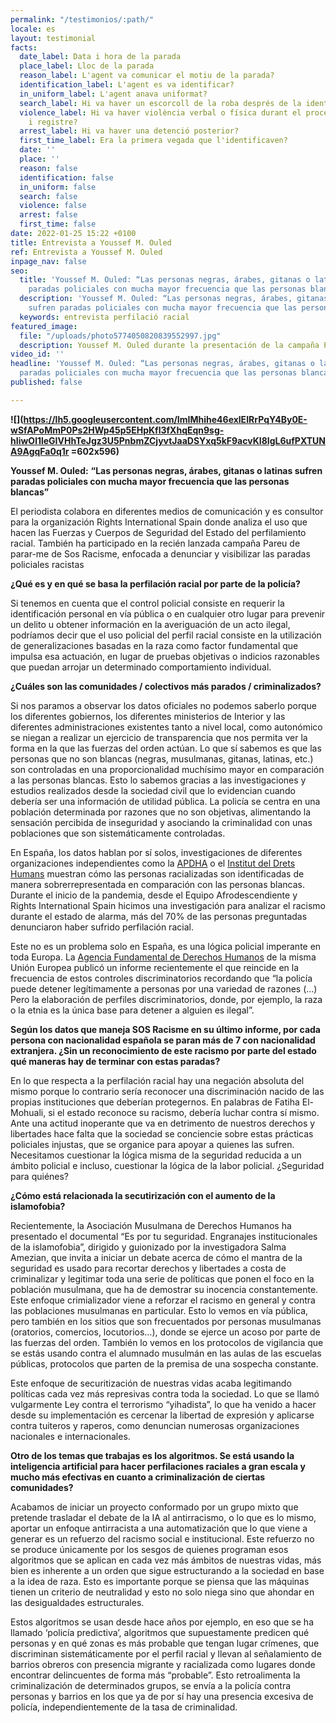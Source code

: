 ```yaml
---
permalink: "/testimonios/:path/"
locale: es
layout: testimonial
facts:
  date_label: Data i hora de la parada
  place_label: Lloc de la parada
  reason_label: L'agent va comunicar el motiu de la parada?
  identification_label: L'agent es va identificar?
  in_uniform_label: L'agent anava uniformat?
  search_label: Hi va haver un escorcoll de la roba després de la identificació?
  violence_label: Hi va haver violència verbal o física durant el procediment d'identificació
    i registre?
  arrest_label: Hi va haver una detenció posterior?
  first_time_label: Era la primera vegada que l'identificaven?
  date: ''
  place: ''
  reason: false
  identification: false
  in_uniform: false
  search: false
  violence: false
  arrest: false
  first_time: false
date: 2022-01-25 15:22 +0100
title: Entrevista a Youssef M. Ouled
ref: Entrevista a Youssef M. Ouled
inpage_nav: false
seo:
  title: 'Youssef M. Ouled: “Las personas negras, árabes, gitanas o latinas sufren
    paradas policiales con mucha mayor frecuencia que las personas blancas”'
  description: 'Youssef M. Ouled: “Las personas negras, árabes, gitanas o latinas
    sufren paradas policiales con mucha mayor frecuencia que las personas blancas”'
  keywords: entrevista perfilació racial
featured_image:
  file: "/uploads/photo5774050820839552997.jpg"
  description: Youssef M. Ouled durante la presentación de la campaña Pareu de parar-me
video_id: ''
headline: 'Youssef M. Ouled: “Las personas negras, árabes, gitanas o latinas sufren
  paradas policiales con mucha mayor frecuencia que las personas blancas”'
published: false

---
```


**![](https://lh5.googleusercontent.com/ImIMhihe46exlEIRrPqY4By0E-wSfAPoMmP0Ps2HWp45p5EHpKfl3fXhqEqn9sg-hIiwOl1leGIVHhTeJgz3U5PnbmZCjyvtJaaDSYxq5kF9acvKI8IgL6ufPXTUNA9AgqFa0q1r =602x596)**

**Youssef M. Ouled:** **“Las personas negras, árabes, gitanas o latinas sufren paradas policiales con mucha mayor frecuencia que las personas blancas”**

El periodista colabora en diferentes medios de comunicación y es consultor para la organización Rights International Spain donde analiza el uso que hacen las Fuerzas y Cuerpos de Seguridad del Estado del perfilamiento racial. También ha participado en la recién lanzada campaña Pareu de parar-me de Sos Racisme, enfocada a denunciar y visibilizar las paradas policiales racistas

**¿Qué es y en qué se basa la perfilación racial por parte de la policía?**

Si tenemos en cuenta que el control policial consiste en requerir la identificación personal en vía pública o en cualquier otro lugar para prevenir un delito u obtener información en la averiguación de un acto ilegal, podríamos decir que el uso policial del perfil racial consiste en la utilización de generalizaciones basadas en la raza como factor fundamental que impulsa esa actuación, en lugar de pruebas objetivas o indicios razonables que puedan arrojar un determinado comportamiento individual.

**¿Cuáles son las comunidades / colectivos más parados / criminalizados?**

Si nos paramos a observar los datos oficiales no podemos saberlo porque los diferentes gobiernos, los diferentes ministerios de Interior y las diferentes administraciones existentes tanto a nivel local, como autonómico se niegan a realizar un ejercicio de transparencia que nos permita ver la forma en la que las fuerzas del orden actúan. Lo que sí sabemos es que las personas que no son blancas (negras, musulmanas, gitanas, latinas, etc.) son controladas en una proporcionalidad muchísimo mayor en comparación a las personas blancas. Esto lo sabemos gracias a las investigaciones y estudios realizados desde la sociedad civil que lo evidencian cuando debería ser una información de utilidad pública. La policía se centra en una población determinada por razones que no son objetivas, alimentando la sensación percibida de inseguridad y asociando la criminalidad con unas poblaciones que son sistemáticamente controladas.

En España, los datos hablan por sí solos, investigaciones de diferentes organizaciones independientes como la [APDHA](https://www.apdha.org/media/granada-identificaciones-etnicas-2016-web.pdf) o el [Institut del Drets Humans](https://www.uv.es/garciaj/pub/2013_perfil_etnico.pdf) muestran cómo las personas racializadas son identificadas de manera sobrerrepresentada en comparación con las personas blancas. Durante el inicio de la pandemia, desde el Equipo Afrodescendiente y Rights International Spain hicimos una investigación para analizar el racismo durante el estado de alarma, más del 70% de las personas preguntadas denunciaron haber sufrido perfilación racial.

Este no es un problema solo en España, es una lógica policial imperante en toda Europa. La [Agencia Fundamental de Derechos Humanos](https://op.europa.eu/en/publication-detail/-/publication/78f9963c-bcfe-11eb-8aca-01aa75ed71a1/language-en) de la misma Unión Europea publicó un informe recientemente el que reincide en la frecuencia de estos controles discriminatorios recordando que “la policía puede detener legítimamente a personas por una variedad de razones (...) Pero la elaboración de perfiles discriminatorios, donde, por ejemplo, la raza o la etnia es la única base para detener a alguien es ilegal”.

**Según los datos que maneja SOS Racisme en su último informe, por cada persona con nacionalidad española se paran más de 7 con nacionalidad extranjera. ¿Sin un reconocimiento de este racismo por parte del estado qué maneras hay de terminar con estas paradas?**

En lo que respecta a la perfilación racial hay una negación absoluta del mismo porque lo contrario sería reconocer una discriminación nacido de las propias instituciones que deberían protegernos. En palabras de Fatiha El-Mohuali, si el estado reconoce su racismo, debería luchar contra sí mismo. Ante una actitud inoperante que va en detrimento de nuestros derechos y libertades hace falta que la sociedad se conciencie sobre estas prácticas policiales injustas, que se organice para apoyar a quienes las sufren. Necesitamos cuestionar la lógica misma de la seguridad reducida a un ámbito policial e incluso, cuestionar la lógica de la labor policial. ¿Seguridad para quiénes?

**¿Cómo está relacionada la secutirización con el aumento de la islamofobia?**

Recientemente, la Asociación Musulmana de Derechos Humanos ha presentado el documental “Es por tu seguridad. Engranajes institucionales de la islamofobia”, dirigido y guionizado por la investigadora Salma Amezian, que invita a iniciar un debate acerca de cómo el mantra de la seguridad es usado para recortar derechos y libertades a costa de criminalizar y legitimar toda una serie de políticas que ponen el foco en la población musulmana, que ha de demostrar su inocencia constantemente. Este enfoque crimializador viene a reforzar el racismo en general y contra las poblaciones musulmanas en particular. Esto lo vemos en vía pública, pero también en los sitios que son frecuentados por personas musulmanas (oratorios, comercios, locutorios…), donde se ejerce un acoso por parte de las fuerzas del orden. También lo vemos en los protocolos de vigilancia que se estás usando contra el alumnado musulmán en las aulas de las escuelas públicas, protocolos que parten de la premisa de una sospecha constante.

Este enfoque de securitización de nuestras vidas acaba legitimando políticas cada vez más represivas contra toda la sociedad. Lo que se llamó vulgarmente Ley contra el terrorismo “yihadista”, lo que ha venido a hacer desde su implementación es cercenar la libertad de expresión y aplicarse contra tuiteros y raperos, como denuncian numerosas organizaciones nacionales e internacionales.

**Otro de los temas que trabajas es los algoritmos. Se está usando la inteligencia artificial para hacer perfilaciones raciales a gran escala y mucho más efectivas en cuanto a criminalización de ciertas comunidades?**

Acabamos de iniciar un proyecto conformado por un grupo mixto que pretende trasladar el debate de la IA al antirracismo, o lo que es lo mismo, aportar un enfoque antirracista a una automatización que lo que viene a generar es un refuerzo del racismo social e institucional. Este refuerzo no se produce únicamente por los sesgos de quienes programan esos algoritmos que se aplican en cada vez más ámbitos de nuestras vidas, más bien es inherente a un orden que sigue estructurando a la sociedad en base a la idea de raza. Esto es importante porque se piensa que las máquinas tienen un criterio de neutralidad y esto no solo niega sino que ahondar en las desigualdades estructurales.

Estos algoritmos se usan desde hace años por ejemplo, en eso que se ha llamado ‘policía predictiva’, algoritmos que supuestamente predicen qué personas y en qué zonas es más probable que tengan lugar crímenes, que discriminan sistemáticamente por el perfil racial y llevan al señalamiento de barrios obreros con presencia migrante y racializada como lugares donde encontrar delincuentes de forma más “probable”. Esto retroalimenta la criminalización de determinados grupos, se envía a la policía contra personas y barrios en los que ya de por sí hay una presencia excesiva de policía, independientemente de la tasa de criminalidad.